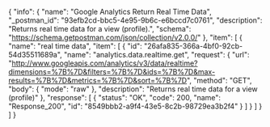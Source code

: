 {
  "info": {
    "name": "Google Analytics Return Real Time Data",
    "_postman_id": "93efb2cd-bbc5-4e95-9b6c-e6bccd7c0761",
    "description": "Returns real time data for a view (profile).",
    "schema": "https://schema.getpostman.com/json/collection/v2.0.0/"
  },
  "item": [
    {
      "name": "real time data",
      "item": [
        {
          "id": "26afa835-366a-4bf0-92cb-54d35511689a",
          "name": "analytics.data.realtime.get",
          "request": {
            "url": "http://www.googleapis.com/analytics/v3/data/realtime?dimensions=%7B%7D&filters=%7B%7D&ids=%7B%7D&max-results=%7B%7D&metrics=%7B%7D&sort=%7B%7D",
            "method": "GET",
            "body": {
              "mode": "raw"
            },
            "description": "Returns real time data for a view (profile)"
          },
          "response": [
            {
              "status": "OK",
              "code": 200,
              "name": "Response_200",
              "id": "8549bbb2-a9f4-43e5-8c2b-98729ea3b2f4"
            }
          ]
        }
      ]
    }
  ]
}